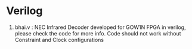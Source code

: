 # Verilog
  
  1. bhai.v : NEC Infrared Decoder developed for GOW1N FPGA in verilog, 
     please check the code for more info. Code should not work without Constraint and Clock configurations

    
